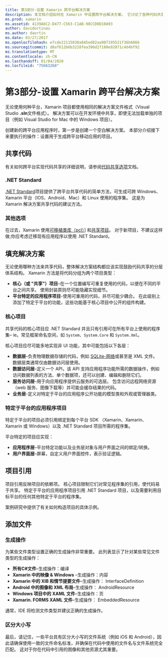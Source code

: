 ```yaml
---
title: 第3部分-设置 Xamarin 跨平台解决方案
description: 本文档介绍如何在 Xamarin 中设置跨平台解决方案。 它讨论了各种代码共享策略，如共享项目和 .NET Standard。
ms.prod: xamarin
ms.assetid: 4139A6C2-D477-C563-C1AB-98CCD0D10A93
author: davidortinau
ms.author: daortin
ms.date: 03/27/2017
ms.openlocfilehash: e7cde22115830a845ed82aa907195521f36b6866
ms.sourcegitcommit: d8af612b6b3218fea396d2f180e92071c4d4bf92
ms.translationtype: MT
ms.contentlocale: zh-CN
ms.lasthandoff: 01/04/2020
ms.locfileid: "75663268"
---
```

# <a name="part-3---setting-up-a-xamarin-cross-platform-solution"></a>第3部分-设置 Xamarin 跨平台解决方案

无论使用何种平台，Xamarin 项目都使用相同的解决方案文件格式（Visual Studio **.sln**文件格式）。 解决方案可以在开发环境中共享，即使无法加载单独的项目（例如 Visual Studio for Mac 中的 Windows 项目）。

创建新的跨平台应用程序时，第一步是创建一个空白解决方案。 本部分介绍接下来要执行的操作：设置用于生成跨平台移动应用的项目。

## <a name="sharing-code"></a>共享代码

有关如何跨平台实现代码共享的详细说明，请参阅[代码共享选项](~/cross-platform/app-fundamentals/code-sharing.md)文档。

### <a name="net-standard"></a>.NET Standard

[.NET Standard](~/cross-platform/app-fundamentals/net-standard.md)项目提供了跨平台共享代码的简单方法，可生成可跨 Windows、Xamarin 平台（IOS、Android、Mac）和 Linux 使用的程序集。
这是为 Xamarin 解决方案共享代码的建议方法。

### <a name="other-options"></a>其他选项

在过去，Xamarin 使用[可移植类库（pcl）](~/cross-platform/app-fundamentals/pcl.md)] 和[共享项目](~/cross-platform/app-fundamentals/shared-projects.md)。 对于新项目，不建议这样做;你应考虑迁移现有应用程序以使用 .NET Standard。

## <a name="populating-the-solution"></a>填充解决方案

无论使用哪种方法来共享代码，整体解决方案结构都应该实现鼓励代码共享的分层体系结构。
Xamarin 方法是将代码分组为两个项目类型：

- **核心（或 "共享"）项目**–在一个位置编写可重复使用的代码，以便在不同的平台之间共享。 使用封装原则尽可能隐藏实现细节。
- **平台特定的应用程序项目**-使用可重用的代码，并尽可能少耦合。 在此级别上添加了特定于平台的功能，这些功能基于核心项目中公开的组件构建。

### <a name="core-project"></a>核心项目

共享代码的核心项目应 .NET Standard 并且只有引用可在所有平台上使用的程序集– ie。常见框架命名空间，如 `System`、`System.Core` 和 `System.Xml`。

核心项目应尽可能多地实现非 UI 功能，其中可能包括以下各层：

- **数据层**–负责物理数据存储的代码，例如 [SQLite-网络](https://www.nuget.org/packages/sqlite-net-pcl/)或甚至是 XML 文件。 数据层类通常仅由数据访问层使用。
- **数据访问层**–定义一个 API，该 API 支持应用程序功能所需的数据操作，例如访问数据列表的方法、单个数据项，还可以创建、编辑和删除它们。
- **服务访问层**–用于向应用程序提供云服务的可选层。 包含访问远程网络资源（web 服务、图像下载等）并可能会缓存结果的代码。
- **业务层**-定义对特定于平台的应用程序公开功能的模型类和外观或管理器类。

### <a name="platform-specific-application-projects"></a>特定于平台的应用程序项目

特定于平台的项目必须引用绑定到每个平台 SDK （Xamarin、Xamarin、Xamarin 或 Windows）以及 .NET Standard 项目所需的程序集。

平台特定的项目应实现：

- **应用程序层**–平台特定功能以及业务层对象与用户界面之间的绑定/转换。
- **用户界面层**–屏幕，自定义用户界面控件，表示验证逻辑。

## <a name="project-references"></a>项目引用

项目引用反映项目的依赖项。 核心项目限制它们对常见程序集的引用，使代码易于共享。
特定于平台的应用程序项目引用 .NET Standard 项目，以及需要利用目标平台的任何其他特定于平台的程序集。

案例研究中提供了有关如何构造项目的具体示例。

## <a name="adding-files"></a>添加文件

### <a name="build-action"></a>生成操作

为某些文件类型设置正确的生成操作非常重要。 此列表显示了针对某些常见文件类型的生成操作：

- **所有C#文件**–生成操作：编译
- **Xamarin 中的映像 & Windows** –生成操作：内容
- **Xamarin 中的 XIB 和情节提要文件**–生成操作： InterfaceDefinition
- **Android 中的图像和 XML 布局**–生成操作： AndroidResource
- **Windows 项目中的 XAML 文件**–生成操作：页
- **Xamarin. FORMS XAML 文件**–生成操作： EmbeddedResource

通常，IDE 将检测文件类型并建议正确的生成操作。

### <a name="case-sensitivity"></a>区分大小写

最后，请记住，一些平台具有区分大小写的文件系统（例如
iOS 和 Android），因此请确保使用一致的文件命名标准，并确保在代码中使用的文件名与文件系统完全匹配。 这对于你在代码中引用的图像和其他资源尤其重要。
